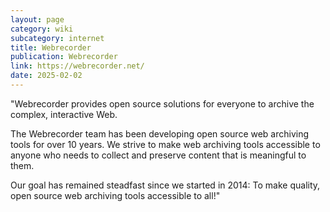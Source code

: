 ```yaml
---
layout: page
category: wiki
subcategory: internet
title: Webrecorder
publication: Webrecorder
link: https://webrecorder.net/
date: 2025-02-02
---
```


"Webrecorder provides open source solutions for everyone to archive the complex, interactive Web.

The Webrecorder team has been developing open source web archiving tools for over 10 years. We strive to make web archiving tools accessible to anyone who needs to collect and preserve content that is meaningful to them.

Our goal has remained steadfast since we started in 2014: To make quality, open source web archiving tools accessible to all!"

